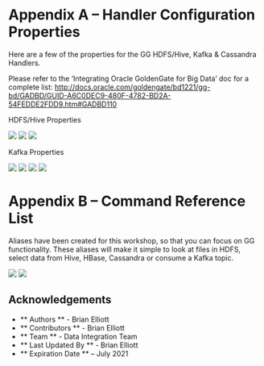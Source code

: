 # Appendix A – Handler Configuration Properties

Here are a few of the properties for the GG HDFS/Hive, Kafka & Cassandra Handlers.

Please refer to the ‘Integrating Oracle GoldenGate for Big Data’ doc for a complete list: http://docs.oracle.com/goldengate/bd1221/gg-bd/GADBD/GUID-A6C0DEC9-480F-4782-BD2A-54FEDDE2FDD9.htm#GADBD110

HDFS/Hive Properties

![](images/800/image8xx_0.png)
![](images/800/image8xx_0.png)
![](images/800/image8xx_0.png)


Kafka Properties

![](images/800/image8xx_0.png)
![](images/800/image8xx_0.png)
![](images/800/image8xx_0.png)
![](images/800/image8xx_0.png)


# Appendix B – Command Reference List


Aliases have been created for this workshop, so that you can focus on GG functionality. These aliases will make it simple to look at files in HDFS, select data from Hive, HBase, Cassandra or consume a Kafka topic.

![](images/800/image8xx_0.png)
![](images/800/image8xx_0.png)



## Acknowledgements

 - ** Authors ** - Brian Elliott
 - ** Contributors ** - Brian Elliott
 - ** Team ** - Data Integration Team
 - ** Last Updated By ** - Brian Elliott
 - ** Expiration Date ** – July 2021

